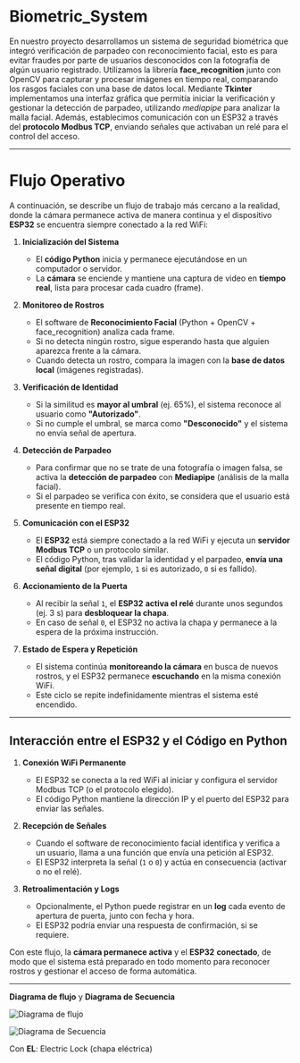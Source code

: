 # **Biometric_System**
En nuestro proyecto desarrollamos un sistema de seguridad biométrica que integró verificación de parpadeo con reconocimiento facial, esto es para evitar fraudes por parte de usuarios desconocidos con la fotografía de algún usuario registrado. Utilizamos la librería **face_recognition** junto con OpenCV para capturar y procesar imágenes en tiempo real, comparando los rasgos faciales con una base de datos local. Mediante **Tkinter** implementamos una interfaz gráfica que permitía iniciar la verificación y gestionar la detección de parpadeo, utilizando *mediapipe* para analizar la malla facial. Además, establecimos comunicación con un ESP32 a través del **protocolo Modbus TCP**, enviando señales que activaban un relé para el control del acceso.

---

# **Flujo Operativo**

A continuación, se describe un flujo de trabajo más cercano a la realidad, donde la cámara permanece activa de manera continua y el dispositivo **ESP32** se encuentra siempre conectado a la red WiFi:

1. **Inicialización del Sistema**  
   - El **código Python** inicia y permanece ejecutándose en un computador o servidor.  
   - La **cámara** se enciende y mantiene una captura de video en **tiempo real**, lista para procesar cada cuadro (frame).

2. **Monitoreo de Rostros**  
   - El software de **Reconocimiento Facial** (Python + OpenCV + face_recognition) analiza cada frame.  
   - Si no detecta ningún rostro, sigue esperando hasta que alguien aparezca frente a la cámara.  
   - Cuando detecta un rostro, compara la imagen con la **base de datos local** (imágenes registradas).

3. **Verificación de Identidad**  
   - Si la similitud es **mayor al umbral** (ej. 65%), el sistema reconoce al usuario como **"Autorizado"**.  
   - Si no cumple el umbral, se marca como **"Desconocido"** y el sistema no envía señal de apertura.

4. **Detección de Parpadeo**  
   - Para confirmar que no se trate de una fotografía o imagen falsa, se activa la **detección de parpadeo** con **Mediapipe** (análisis de la malla facial).  
   - Si el parpadeo se verifica con éxito, se considera que el usuario está presente en tiempo real.

5. **Comunicación con el ESP32**  
   - El **ESP32** está siempre conectado a la red WiFi y ejecuta un **servidor Modbus TCP** o un protocolo similar.  
   - El código Python, tras validar la identidad y el parpadeo, **envía una señal digital** (por ejemplo, `1` si es autorizado, `0` si es fallido).  

6. **Accionamiento de la Puerta**  
   - Al recibir la señal `1`, el **ESP32** **activa el relé** durante unos segundos (ej. 3 s) para **desbloquear la chapa**.  
   - En caso de señal `0`, el ESP32 no activa la chapa y permanece a la espera de la próxima instrucción.

7. **Estado de Espera y Repetición**  
   - El sistema continúa **monitoreando la cámara** en busca de nuevos rostros, y el ESP32 permanece **escuchando** en la misma conexión WiFi.  
   - Este ciclo se repite indefinidamente mientras el sistema esté encendido.

---

## **Interacción entre el ESP32 y el Código en Python**

1. **Conexión WiFi Permanente**  
   - El ESP32 se conecta a la red WiFi al iniciar y configura el servidor Modbus TCP (o el protocolo elegido).  
   - El código Python mantiene la dirección IP y el puerto del ESP32 para enviar las señales.

2. **Recepción de Señales**  
   - Cuando el software de reconocimiento facial identifica y verifica a un usuario, llama a una función que envía una petición al ESP32.  
   - El ESP32 interpreta la señal (`1` o `0`) y actúa en consecuencia (activar o no el relé).

3. **Retroalimentación y Logs**  
   - Opcionalmente, el Python puede registrar en un **log** cada evento de apertura de puerta, junto con fecha y hora.  
   - El ESP32 podría enviar una respuesta de confirmación, si se requiere.

Con este flujo, la **cámara permanece activa** y el **ESP32** **conectado**, de modo que el sistema está preparado en todo momento para reconocer rostros y gestionar el acceso de forma automática.

---

**Diagrama de flujo** y **Diagrama de Secuencia**

![Diagrama de flujo](https://github.com/user-attachments/assets/049b3409-f183-4f59-bb66-cd0a2bfe7794)

![Diagrama de Secuencia](https://github.com/user-attachments/assets/ddafeebf-22c8-4e19-9824-7b3be404b974)

Con **EL**: Electric Lock (chapa  eléctrica) 













